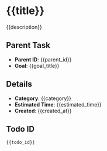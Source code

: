 # {{title}}

{{description}}

## Parent Task
- **Parent ID**: {{parent_id}}
- **Goal**: {{goal_title}}

## Details
- **Category**: {{category}}
- **Estimated Time**: {{estimated_time}}
- **Created**: {{created_at}}

## Todo ID
`{{todo_id}}`
